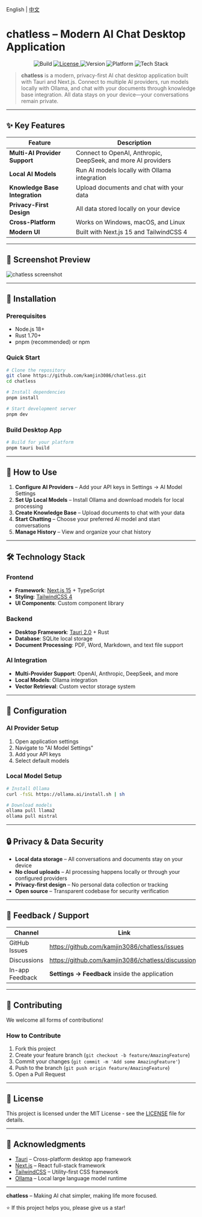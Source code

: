 English | [中文](README_ZH.md)

# chatless – Modern AI Chat Desktop Application

<p align="center">
  <img alt="Build" src="https://img.shields.io/badge/build-manual-blue" />
  <a href="https://github.com/kamjin3086/chatless/blob/main/LICENSE">
    <img alt="License" src="https://img.shields.io/github/license/kamjin3086/chatless" />
  </a>
  <img alt="Version" src="https://img.shields.io/github/package-json/v/kamjin3086/chatless?filename=package.json&color=blueviolet" />
  <img alt="Platform" src="https://img.shields.io/badge/platform-Windows%20%7C%20macOS%20%7C%20Linux-lightgrey" />
  <img alt="Tech Stack" src="https://img.shields.io/badge/tech%20stack-Tauri%202.0%20%7C%20Next.js%2015%20%7C%20Rust-blue" />
</p>

> **chatless** is a modern, privacy-first AI chat desktop application built with Tauri and Next.js. Connect to multiple AI providers, run models locally with Ollama, and chat with your documents through knowledge base integration. All data stays on your device—your conversations remain private.

---

## ✨ Key Features
| Feature | Description |
| --- | --- |
| **Multi-AI Provider Support** | Connect to OpenAI, Anthropic, DeepSeek, and more AI providers |
| **Local AI Models** | Run AI models locally with Ollama integration |
| **Knowledge Base Integration** | Upload documents and chat with your data |
| **Privacy-First Design** | All data stored locally on your device |
| **Cross-Platform** | Works on Windows, macOS, and Linux |
| **Modern UI** | Built with Next.js 15 and TailwindCSS 4 |

---

## 📸 Screenshot Preview  

![chatless screenshot](public/tauri-nextjs-template-2_screenshot.png)

---

## 🚀 Installation  

### Prerequisites
- Node.js 18+ 
- Rust 1.70+
- pnpm (recommended) or npm

### Quick Start
```bash
# Clone the repository
git clone https://github.com/kamjin3086/chatless.git
cd chatless

# Install dependencies
pnpm install

# Start development server
pnpm dev
```

### Build Desktop App
```bash
# Build for your platform
pnpm tauri build
```

---

## 📝 How to Use
1. **Configure AI Providers** – Add your API keys in Settings → AI Model Settings
2. **Set Up Local Models** – Install Ollama and download models for local processing
3. **Create Knowledge Base** – Upload documents to chat with your data
4. **Start Chatting** – Choose your preferred AI model and start conversations
5. **Manage History** – View and organize your chat history

---

## 🛠️ Technology Stack

### Frontend
- **Framework**: [Next.js 15](https://nextjs.org/) + TypeScript
- **Styling**: [TailwindCSS 4](https://tailwindcss.com/)
- **UI Components**: Custom component library

### Backend
- **Desktop Framework**: [Tauri 2.0](https://v2.tauri.app/) + Rust
- **Database**: SQLite local storage
- **Document Processing**: PDF, Word, Markdown, and text file support

### AI Integration
- **Multi-Provider Support**: OpenAI, Anthropic, DeepSeek, and more
- **Local Models**: Ollama integration
- **Vector Retrieval**: Custom vector storage system

---

## 🔧 Configuration

### AI Provider Setup
1. Open application settings
2. Navigate to "AI Model Settings"
3. Add your API keys
4. Select default models

### Local Model Setup
```bash
# Install Ollama
curl -fsSL https://ollama.ai/install.sh | sh

# Download models
ollama pull llama2
ollama pull mistral
```

---

## 🔒 Privacy & Data Security
* **Local data storage** – All conversations and documents stay on your device
* **No cloud uploads** – AI processing happens locally or through your configured providers
* **Privacy-first design** – No personal data collection or tracking
* **Open source** – Transparent codebase for security verification

---

## 💬 Feedback / Support
| Channel | Link |
| --- | --- |
| GitHub Issues | <https://github.com/kamjin3086/chatless/issues> |
| Discussions | <https://github.com/kamjin3086/chatless/discussions> |
| In-app Feedback | **Settings → Feedback** inside the application |

---

## 🤝 Contributing

We welcome all forms of contributions!

### How to Contribute
1. Fork this project
2. Create your feature branch (`git checkout -b feature/AmazingFeature`)
3. Commit your changes (`git commit -m 'Add some AmazingFeature'`)
4. Push to the branch (`git push origin feature/AmazingFeature`)
5. Open a Pull Request

---

## 📜 License

This project is licensed under the MIT License - see the [LICENSE](LICENSE) file for details.

---

## 🙏 Acknowledgments

- [Tauri](https://tauri.app/) – Cross-platform desktop app framework
- [Next.js](https://nextjs.org/) – React full-stack framework
- [TailwindCSS](https://tailwindcss.com/) – Utility-first CSS framework
- [Ollama](https://ollama.ai/) – Local large language model runtime

---

<p align="center">

**chatless** – Making AI chat simpler, making life more focused.

⭐ If this project helps you, please give us a star!

</p> 
